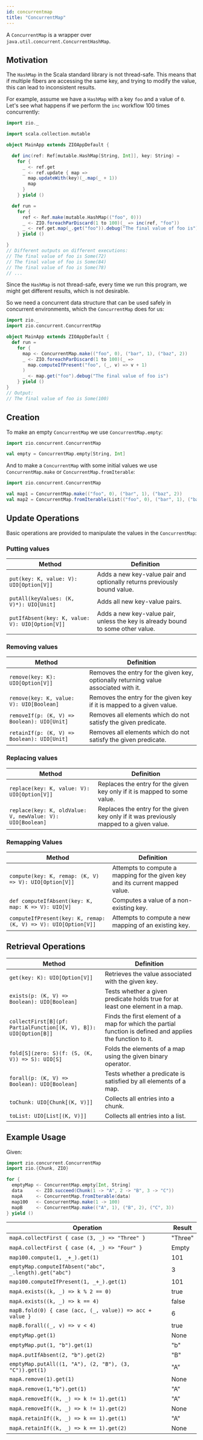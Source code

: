 ```yaml
---
id: concurrentmap
title: "ConcurrentMap"
---
```


A `ConcurrentMap` is a wrapper over `java.util.concurrent.ConcurrentHashMap`.

## Motivation

The `HashMap` in the Scala standard library is not thread-safe. This means that if multiple fibers are accessing the same key, and trying to modify the value, this can lead to inconsistent results.

For example, assume we have a `HashMap` with a key `foo` and a value of `0`. Let's see what happens if we perform the `inc` workflow 100 times concurrently:

```scala mdoc:compile-only
import zio._

import scala.collection.mutable

object MainApp extends ZIOAppDefault {

  def inc(ref: Ref[mutable.HashMap[String, Int]], key: String) =
    for {
      _ <- ref.get
      _ <- ref.update { map =>
        map.updateWith(key)(_.map(_ + 1))
        map
      }
    } yield ()

  def run =
    for {
      ref <- Ref.make(mutable.HashMap(("foo", 0)))
      _ <- ZIO.foreachParDiscard(1 to 100)(_ => inc(ref, "foo"))
      _ <- ref.get.map(_.get("foo")).debug("The final value of foo is")
    } yield ()

}
// Different outputs on different executions:
// The final value of foo is Some(72)
// The final value of foo is Some(84)
// The final value of foo is Some(78)
// ...
```

Since the `HashMap` is not thread-safe, every time we run this program, we might get different results, which is not desirable.

So we need a concurrent data structure that can be used safely in concurrent environments, which the `ConcurrentMap` does for us:

```scala mdoc:compile-only
import zio._
import zio.concurrent.ConcurrentMap

object MainApp extends ZIOAppDefault {
  def run =
    for {
      map <- ConcurrentMap.make(("foo", 0), ("bar", 1), ("baz", 2))
      _ <- ZIO.foreachParDiscard(1 to 100)(_ =>
        map.computeIfPresent("foo", (_, v) => v + 1)
      )
      _ <- map.get("foo").debug("The final value of foo is")
    } yield ()
}
// Output:
// The final value of foo is Some(100)
```

## Creation

To make an empty `ConcurrentMap` we use `ConcurrentMap.empty`:

```scala mdoc:compile-only
import zio.concurrent.ConcurrentMap

val empty = ConcurrentMap.empty[String, Int]
```

And to make a `ConcurrentMap` with some initial values we use `ConcurrentMap.make` or `ConcurrentMap.fromIterable`:

```scala mdoc:compile-only
import zio.concurrent.ConcurrentMap

val map1 = ConcurrentMap.make(("foo", 0), ("bar", 1), ("baz", 2))
val map2 = ConcurrentMap.fromIterable(List(("foo", 0), ("bar", 1), ("baz", 2)))
```

## Update Operations

Basic operations are provided to manipulate the values in the `ConcurrentMap`:

### Putting values

| Method                                          | Definition                                                                                                 |
|-------------------------------------------------|------------------------------------------------------------------------------------------------------------|
| `put(key: K, value: V): UIO[Option[V]]`         | Adds a new key-value pair and optionally returns previously bound value.                                   |
| `putAll(keyValues: (K, V)*): UIO[Unit]`         | Adds all new key-value pairs.                                                                              |                                                                              |
| `putIfAbsent(key: K, value: V): UIO[Option[V]]` | Adds a new key-value pair, unless the key is already bound to some other value.                            |                            

### Removing values

| Method                                      | Definition                                                                                                 |
|---------------------------------------------|------------------------------------------------------------------------------------------------------------|
| `remove(key: K): UIO[Option[V]]`            | Removes the entry for the given key, optionally returning value associated with it.                        |                        
| `remove(key: K, value: V): UIO[Boolean]`    | Removes the entry for the given key if it is mapped to a given value.                                      |                                      
| `removeIf(p: (K, V) => Boolean): UIO[Unit]` | Removes all elements which do not satisfy the given predicate.                                             |
| `retainIf(p: (K, V) => Boolean): UIO[Unit]` | Removes all elements which do not satisfy the given predicate.                                             |

### Replacing values

| Method                                                    | Definition                                                                                                 |
|-----------------------------------------------------------|------------------------------------------------------------------------------------------------------------|
| `replace(key: K, value: V): UIO[Option[V]]`               | Replaces the entry for the given key only if it is mapped to some value.                                   |                                   
| `replace(key: K, oldValue: V, newValue: V): UIO[Boolean]` | Replaces the entry for the given key only if it was previously mapped to a given value.                    |

### Remapping Values

| Method                                                         | Definition                                                                                                 |
|----------------------------------------------------------------|------------------------------------------------------------------------------------------------------------|
| `compute(key: K, remap: (K, V) => V): UIO[Option[V]]`          | Attempts to compute a mapping for the given key and its current mapped value.                              |
| `def computeIfAbsent(key: K, map: K => V): UIO[V]`             | Computes a value of a non-existing key.                                                                    |
| `computeIfPresent(key: K, remap: (K, V) => V): UIO[Option[V]]` | Attempts to compute a new mapping of an existing key.                                                      |

## Retrieval Operations

| Method                                                            | Definition                                                                                                 |
|-------------------------------------------------------------------|------------------------------------------------------------------------------------------------------------|
| `get(key: K): UIO[Option[V]]`                                     | Retrieves the value associated with the given key.                                                         |
| `exists(p: (K, V) => Boolean): UIO[Boolean]`                      | Tests whether a given predicate holds true for at least one element in a map.                              |
| `collectFirst[B](pf: PartialFunction[(K, V), B]): UIO[Option[B]]` | Finds the first element of a map for which the partial function is defined and applies the function to it. | 
| `fold[S](zero: S)(f: (S, (K, V)) => S): UIO[S]`                   | Folds the elements of a map using the given binary operator.                                               |
| `forall(p: (K, V) => Boolean): UIO[Boolean]`                      | Tests whether a predicate is satisfied by all elements of a map.                                           |
| `toChunk: UIO[Chunk[(K, V)]]`                                     | Collects all entries into a chunk.                                                                         |                                                                         
| `toList: UIO[List[(K, V)]]`                                       | Collects all entries into a list.                                                                          |                                                                          

## Example Usage

Given:

```scala mdoc:silent
import zio.concurrent.ConcurrentMap
import zio.{Chunk, ZIO}

for {
  emptyMap <- ConcurrentMap.empty[Int, String]
  data     <- ZIO.succeed(Chunk(1 -> "A", 2 -> "B", 3 -> "C"))
  mapA     <- ConcurrentMap.fromIterable(data)
  map100   <- ConcurrentMap.make(1 -> 100)
  mapB     <- ConcurrentMap.make(("A", 1), ("B", 2), ("C", 3))
} yield ()
```

| Operation                                                | Result  |
|----------------------------------------------------------|---------|
| `mapA.collectFirst { case (3, _) => "Three" }`           | "Three" |
| `mapA.collectFirst { case (4, _) => "Four" }`            | Empty   |
| `map100.compute(1, _+_).get(1)`                          | 101     |
| `emptyMap.computeIfAbsent("abc", _.length).get("abc")`   | 3       |
| `map100.computeIfPresent(1, _+_).get(1)`                 | 101     |
| `mapA.exists((k, _) => k % 2 == 0)`                      | true    |
| `mapA.exists((k, _) => k == 4)`                          | false   |
| `mapB.fold(0) { case (acc, (_, value)) => acc + value }` | 6       |
| `mapB.forall((_, v) => v < 4)`                           | true    |
| `emptyMap.get(1)`                                        | None    |
| `emptyMap.put(1, "b").get(1)`                            | "b"     |
| `mapA.putIfAbsent(2, "b").get(2)`                        | "B"     |
| `emptyMap.putAll((1, "A"), (2, "B"), (3, "C")).get(1)`   | "A"     |
| `mapA.remove(1).get(1)`                                  | None    |
| `mapA.remove(1,"b").get(1)`                              | "A"     |
| `mapA.removeIf((k, _) => k != 1).get(1)`                 | "A"     |
| `mapA.removeIf((k, _) => k != 1).get(2)`                 | None    |
| `mapA.retainIf((k, _) => k == 1).get(1)`                 | "A"     |
| `mapA.retainIf((k, _) => k == 1).get(2)`                 | None    |
